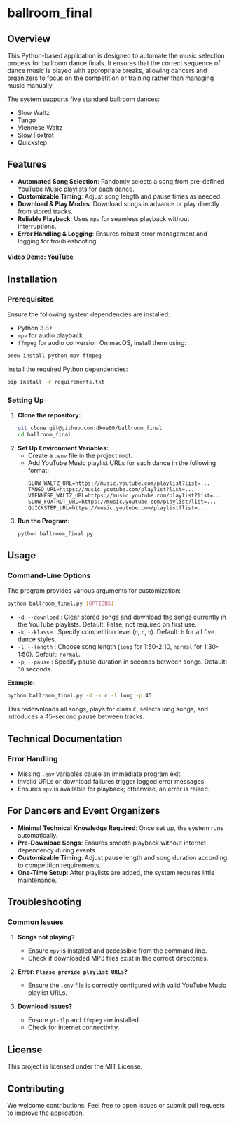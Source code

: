 # ballroom_final

## Overview
This Python-based application is designed to automate the music selection process for ballroom dance finals. It ensures that the correct sequence of dance music is played with appropriate breaks, allowing dancers and organizers to focus on the competition or training rather than managing music manually.

The system supports five standard ballroom dances:
- Slow Waltz
- Tango
- Viennese Waltz
- Slow Foxtrot
- Quickstep

## Features
- **Automated Song Selection**: Randomly selects a song from pre-defined YouTube Music playlists for each dance.
- **Customizable Timing**: Adjust song length and pause times as needed.
- **Download & Play Modes**: Download songs in advance or play directly from stored tracks.
- **Reliable Playback**: Uses `mpv` for seamless playback without interruptions.
- **Error Handling & Logging**: Ensures robust error management and logging for troubleshooting.

#### Video Demo: [YouTube](https://youtu.be/QbHGec2kiUE)
## Installation
### Prerequisites
Ensure the following system dependencies are installed:
- Python 3.8+
- `mpv` for audio playback
- `ffmpeg` for audio conversion
On macOS, install them using:
```bash
brew install python mpv ffmpeg
```

Install the required Python dependencies:
```bash
pip install -r requirements.txt
```

### Setting Up
1. **Clone the repository:**
   ```bash
   git clone git@github.com:dkoe00/ballroom_final
   cd ballroom_final
   ```
2. **Set Up Environment Variables:**
   - Create a `.env` file in the project root.
   - Add YouTube Music playlist URLs for each dance in the following format:
     ```env
     SLOW_WALTZ_URL=https://music.youtube.com/playlist?list=...
     TANGO_URL=https://music.youtube.com/playlist?list=...
     VIENNESE_WALTZ_URL=https://music.youtube.com/playlist?list=...
     SLOW_FOXTROT_URL=https://music.youtube.com/playlist?list=...
     QUICKSTEP_URL=https://music.youtube.com/playlist?list=...
     ```
3. **Run the Program:**
   ```bash
   python ballroom_final.py
   ```

## Usage
### Command-Line Options
The program provides various arguments for customization:
```bash
python ballroom_final.py [OPTIONS]
```
- `-d`, `--download` : Clear stored songs and download the songs currently in the YouTube playlists. Default: False, not required on first use.
- `-k`, `--klasse` : Specify competition level (`d`, `c`, `b`). Default: `b` for all five dance styles.
- `-l`, `--length` : Choose song length (`long` for 1:50-2:10, `normal` for 1:30-1:50). Default: `normal`.
- `-p`, `--pause` : Specify pause duration in seconds between songs. Default: `30` seconds.

**Example:**
```bash
python ballroom_final.py -d -k c -l long -p 45 
```
This redownloads all songs, plays for class `C`, selects long songs, and introduces a 45-second pause between tracks.

## Technical Documentation
### Error Handling
- Missing `.env` variables cause an immediate program exit.
- Invalid URLs or download failures trigger logged error messages.
- Ensures `mpv` is available for playback; otherwise, an error is raised.

## For Dancers and Event Organizers
- **Minimal Technical Knowledge Required**: Once set up, the system runs automatically.
- **Pre-Download Songs**: Ensures smooth playback without internet dependency during events.
- **Customizable Timing**: Adjust pause length and song duration according to competition requirements.
- **One-Time Setup**: After playlists are added, the system requires little maintenance.

## Troubleshooting
### Common Issues
1. **Songs not playing?**
   - Ensure `mpv` is installed and accessible from the command line.
   - Check if downloaded MP3 files exist in the correct directories.

2. **Error: `Please provide playlist URLs`?**
   - Ensure the `.env` file is correctly configured with valid YouTube Music playlist URLs.

3. **Download Issues?**
   - Ensure `yt-dlp` and `ffmpeg` are installed.
   - Check for internet connectivity.

## License
This project is licensed under the MIT License.

## Contributing
We welcome contributions! Feel free to open issues or submit pull requests to improve the application.


